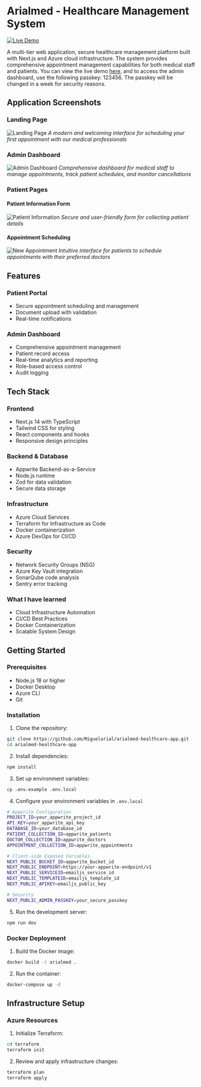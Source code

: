# Arialmed - Healthcare Management System

[![Live Demo](https://img.shields.io/badge/Live_Demo-Arialmed-2ea44f)](https://arialmed.xyz)

A multi-tier web application, secure healthcare management platform built with Next.js and Azure cloud infrastructure. The system provides comprehensive appointment management capabilities for both medical staff and patients. You can view the live demo [here](https://arialmed.xyz), and to access the admin dashboard, use the following passkey: 123456. The passkey will be changed in a week for security reasons.

## Application Screenshots

### Landing Page
![Landing Page](public/assets/screenshots/landing-page.png)
*A modern and welcoming interface for scheduling your first appointment with our medical professionals*

### Admin Dashboard
![Admin Dashboard](public/assets/screenshots/admin-dashboard.png)
*Comprehensive dashboard for medical staff to manage appointments, track patient schedules, and monitor cancellations*

### Patient Pages
#### Patient Information Form
![Patient Information](public/assets/screenshots/patient-info.png)
*Secure and user-friendly form for collecting patient details*

#### Appointment Scheduling
![New Appointment](public/assets/screenshots/new-appointment.png)
*Intuitive interface for patients to schedule appointments with their preferred doctors*

## Features

### Patient Portal
- Secure appointment scheduling and management
- Document upload with validation
- Real-time notifications

### Admin Dashboard
- Comprehensive appointment management
- Patient record access
- Real-time analytics and reporting
- Role-based access control
- Audit logging

## Tech Stack

### Frontend
- Next.js 14 with TypeScript
- Tailwind CSS for styling
- React components and hooks
- Responsive design principles

### Backend & Database
- Appwrite Backend-as-a-Service
- Node.js runtime
- Zod for data validation
- Secure data storage

### Infrastructure
- Azure Cloud Services
- Terraform for Infrastructure as Code
- Docker containerization
- Azure DevOps for CI/CD

### Security
- Network Security Groups (NSG)
- Azure Key Vault integration
- SonarQube code analysis
- Sentry error tracking

### What I have learned 
- Cloud Infrastructure Automation
- CI/CD Best Practices
- Docker Containerization
- Scalable System Design

## Getting Started

### Prerequisites
- Node.js 18 or higher
- Docker Desktop
- Azure CLI
- Git

### Installation

1. Clone the repository:
```bash
git clone https://github.com/Miguelarial/arialmed-healthcare-app.git
cd arialmed-healthcare-app
```

2. Install dependencies:
```bash
npm install
```

3. Set up environment variables:
```bash
cp .env.example .env.local
```

4. Configure your environment variables in `.env.local`
```bash
# Appwrite Configuration
PROJECT_ID=your_appwrite_project_id
API_KEY=your_appwrite_api_key
DATABASE_ID=your_database_id
PATIENT_COLLECTION_ID=appwrite_patients
DOCTOR_COLLECTION_ID=appwrite_doctors
APPOINTMENT_COLLECTION_ID=appwrite_appointments

# Client-side Exposed Variables
NEXT_PUBLIC_BUCKET_ID=appwrite_bucket_id
NEXT_PUBLIC_ENDPOINT=https://your-appwrite-endpoint/v1
NEXT_PUBLIC_SERVICEID=emailjs_service_id
NEXT_PUBLIC_TEMPLATEID=emailjs_template_id
NEXT_PUBLIC_APIKEY=emailjs_public_key

# Security
NEXT_PUBLIC_ADMIN_PASSKEY=your_secure_passkey
```

5. Run the development server:
```bash
npm run dev

```

### Docker Deployment

1. Build the Docker image:
```bash
docker build -t arialmed .
```

2. Run the container:
```bash
docker-compose up -d
```

## Infrastructure Setup

### Azure Resources
1. Initialize Terraform:
```bash
cd terraform
terraform init
```

2. Review and apply infrastructure changes:
```bash
terraform plan
terraform apply
```

